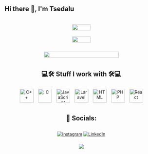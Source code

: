 ## Hi there 👋, I'm Tsedalu
<style>
    .container {
    display: flex;
    flex-direction: column;
    align-items: center;
    text-align: center;
}

.stats-container {
    display: flex;
    justify-content: center;
    flex-wrap: wrap;
    margin: 10px 0;
}

.stats-image {
    max-width: 300px;
    width: 100%;
    height: auto;
    margin: 10px;
}

.streak-stats {
    width: 70%;
    height: auto;
    margin: 10px;
}

.tools-container {
    display: flex;
    justify-content: center;
    flex-wrap: wrap;
    gap: 15px;
    margin: 10px 0;
}

.tool-icon {
    height: 45px;
    width: 45px;
}

.visit-count {
    margin-top: 10px;
}

</style>
<div class="container">
    <div class="stats-container">
        <img src="https://github-readme-stats.vercel.app/api?username=TsedexAshu08&show_icons=true&theme=github_dark&&rank_icon=github" class="stats-image">
        <img src="https://github-readme-stats.vercel.app/api/top-langs/?username=TsedexAshu08&langs_count=10&layout=compact&&theme=github_dark" class="stats-image">
    </div>
    <img src="https://streak-stats.demolab.com?user=Tsedexashu08&theme=highcontrast&border_radius=5" class="streak-stats">
    
<h2>💻🛠️ Stuff I work with 🛠️💻</h2>
    <div class="tools-container">
        <img src="https://cdn.worldvectorlogo.com/logos/c--4.svg" alt="C++" class="tool-icon">
        <img src="https://cdn.worldvectorlogo.com/logos/c.svg" alt="C" class="tool-icon">
        <img src="https://cdn.worldvectorlogo.com/logos/javascript-1.svg" alt="JavaScript" class="tool-icon">
        <img src="https://cdn.worldvectorlogo.com/logos/laravel-2.svg" alt="Laravel" class="tool-icon">
        <img src="https://cdn.worldvectorlogo.com/logos/html-1.svg" alt="HTML" class="tool-icon">
        <img src="https://upload.wikimedia.org/wikipedia/commons/thumb/2/27/PHP-logo.svg/1067px-PHP-logo.svg.png?20180502235434" alt="PHP" class="tool-icon">
        <img src="https://cdn.worldvectorlogo.com/logos/react-2.svg" alt="React" class="tool-icon">
    </div>
    
 ## 📱 Socials:
[![Instagram](https://img.shields.io/badge/Instagram-%23E4405F.svg?logo=Instagram&logoColor=white)](https://instagram.com/TsedaluAshenafi)
[![LinkedIn](https://img.shields.io/badge/LinkedIn-%230077B5.svg?logo=linkedin&logoColor=white)](https://linkedin.com/in/tsedalu-ashenafi-6a9a71201)
    
<img src="https://visitcount.itsvg.in/api?id=TsedexAshu08&icon=5&color=0" class="visit-count">
</div>
